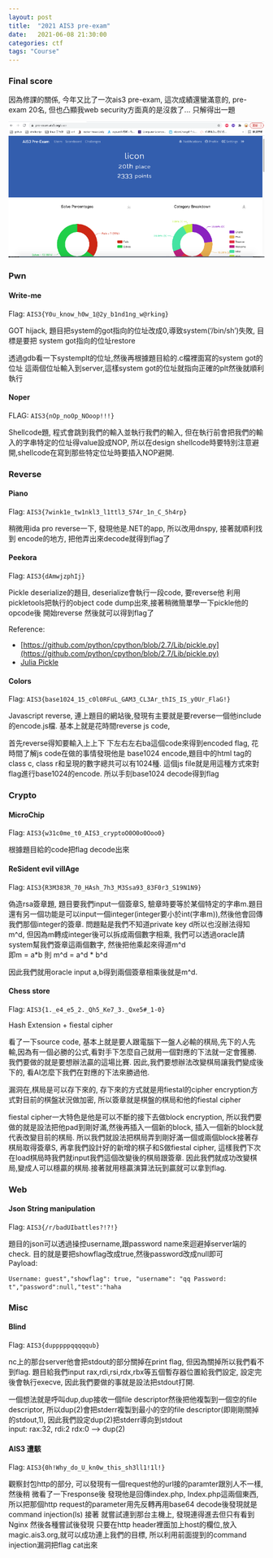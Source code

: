 ```yaml
---
layout: post
title:  "2021 AIS3 pre-exam"
date:   2021-06-08 21:30:00
categories: ctf
tags: "Course"
---
```


### Final score

因為修課的關係, 今年又比了一次ais3 pre-exam, 這次成績還蠻滿意的, pre-exam 20名, 但也凸顯我web security方面真的是沒救了... 只解得出一題

![](/assets/images/notes/CTF/ais3-21/1.png)

### Pwn

#### Write-me

Flag: `AIS3{Y0u_know_h0w_1@2y_b1nd1ng_w@rking}`

GOT hijack, 題目把system的got指向的位址改成0,導致system(‘/bin/sh’)失敗, 目標是要把 system got指向的位址restore

透過gdb看一下systemplt的位址,然後再根據題目給的.c檔裡面寫的system got的位址 這兩個位址輸入到server,這樣system got的位址就指向正確的plt然後就順利執行

#### Noper 

FLAG: `AIS3{nOp_noOp_NOoop!!!}`

Shellcode題, 程式會跳到我們的輸入並執行我們的輸入, 但在執行前會把我們的輸入的字串特定的位址得value設成NOP, 所以在design shellcode時要特別注意避開,shellcode在寫到那些特定位址時要插入NOP避開.

### Reverse

#### Piano

Flag: `AIS3{7wink1e_tw1nkl3_l1ttl3_574r_1n_C_5h4rp}`

稍微用ida pro reverse一下, 發現他是.NET的app, 所以改用dnspy, 接著就順利找到 encode的地方, 把他弄出來decode就得到flag了

#### Peekora

Flag: `AIS3{dAmwjzphIj}`

Pickle deserialize的題目, deserialize會執行一段code, 要reverse他 利用pickletools把執行的object code dump出來,接著稍微簡單學一下pickle他的opcode後 開始reverse 然後就可以得到flag了

Reference:<br /> 
- [https://github.com/python/cpython/blob/2.7/Lib/pickle.py](https://github.com/python/cpython/blob/2.7/Lib/pickle.py)
- [Julia Pickle](https://juliahub.com/docs/Pickle/LAUNc/0.1.0/opcode/)

#### Colors

Flag: `AIS3{base1024_15_c0l0RFuL_GAM3_CL3Ar_thIS_IS_y0Ur_FlaG!}`

Javascript reverse, 連上題目的網站後,發現有主要就是要reverse一個他include的encode.js檔. 基本上就是花時間reverse js code, 

首先reverse得知要輸入上上下 下左右左右ba這個code來得到encoded flag, 花時間了解js code在做的事情發現他是 base1024 encode,題目中的html tag的class c, class r和呈現的數字總共可以有1024種. 這個js file就是用這種方式來對flag進行base1024的encode. 所以手刻base1024 decode得到flag

### Crypto

#### MicroChip

Flag: `AIS3{w31c0me_t0_AIS3_cryptoO0O0o0Ooo0}`

根據題目給的code把flag decode出來

#### ReSident evil villAge

Flag: `AIS3{R3M383R_70_HAsh_7h3_M3Ssa93_83F0r3_S19N1N9}`

偽造rsa簽章題, 題目要我們input一個簽章S, 驗章時要等於某個特定的字串m.題目還有另一個功能是可以input一個integer(integer要小於int(字串m)),然後他會回傳我們那個integer的簽章. 問題點是我們不知道private key d所以也沒辦法得知m^d, 但因為m轉成integer後可以拆成兩個數字相乘, 我們可以透過oracle請system幫我們簽章這兩個數字, 然後把他乘起來得道m^d<br />
即m = a*b 則 m^d = a^d * b^d

因此我們就用oracle input a,b得到兩個簽章相乘後就是m^d.

#### Chess store

Flag: `AIS3{1._e4_e5_2._Qh5_Ke7_3._Qxe5#_1-0}`

Hash Extension + fiestal cipher

看了一下source code, 基本上就是要人跟電腦下一盤人必輸的棋局,先下的人先輸,因為有一個必勝的公式,看對手下怎麼自己就用一個對應的下法就一定會獲勝. 我們要做的就是要想辦法贏的這場比賽. 因此,我們要想辦法改變棋局讓我們變成後下的, 看AI怎麼下我們在對應的下法來勝過他.

漏洞在,棋局是可以存下來的, 存下來的方式就是用fiestal的cipher encryption方式對目前的棋盤狀況做加密, 所以簽章就是棋盤的棋局和他的fiestal cipher

fiestal cipher一大特色是他是可以不斷的接下去做block encryption, 所以我們要做的就是設法把他pad到剛好滿,然後再插入一個新的block, 插入一個新的block就代表改變目前的棋局. 所以我們就設法把棋局弄到剛好滿一個或兩個block接著存棋局取得簽章S, 再拿我們設計好的新增的棋子和S做fiestal cipher, 這樣我們下次在load棋局時我們就input我們這個改變後的棋局跟簽章. 因此我們就成功改變棋局,變成人可以穩贏的棋局.接著就用穩贏演算法玩到贏就可以拿到flag.

### Web

#### Json String manipulation

Flag: `AIS3{/r/badUIbattles?!?!}`

題目的json可以透過操控username,跟password name來迴避掉server端的check. 目的就是要把showflag改成true,然後password改成null即可<br />
Payload:<br />

```
Username: guest","showflag": true, "username": "qq Password: t","password":null,"test":"haha
```

### Misc

#### Blind

Flag: `AIS3{dupppppqqqqqub}`

nc上的那台server他會把stdout的部分關掉在print flag, 但因為關掉所以我們看不到flag. 題目給我們input rax,rdi,rsi,rdx,rbx等五個暫存器位置給我們設定, 設定完後會執行execve, 因此我們要做的事就是設法把stdout打開.

一個想法就是呼叫dup,dup接收一個file descriptor然後把他複製到一個空的file descriptor, 所以dup(2)會把stderr複製到最小的空的file descriptor(即剛剛關掉的stdout,1), 因此我們設定dup(2)把stderr導向到stdout<br />
input: rax:32, rdi:2 rdx:0  --> dup(2)

#### AIS3 遭駭

Flag: `AIS3{0h!Why_do_U_kn0w_this_sh3ll1!1l!}`

觀察封包http的部分, 可以發現有一個request他的url接的paramter跟別人不一樣, 然後稍 微看了一下response後 發現他是回傳index.php, Index.php這兩個東西, 所以把那個http request的parameter用先反轉再用base64 decode後發現就是command injection(ls) 接著 就嘗試連到那台主機上, 發現連得進去但只有看到Nginx 然後各種嘗試後發現 只要在http header裡面加上host的欄位,放入magic.ais3.org,就可以成功連上我們的目標, 所以利用前面提到的command injection漏洞把flag cat出來